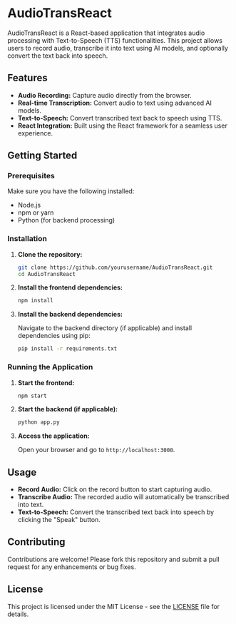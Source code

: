# AudioTransReact

AudioTransReact is a React-based application that integrates audio processing with Text-to-Speech (TTS) functionalities. This project allows users to record audio, transcribe it into text using AI models, and optionally convert the text back into speech.

## Features

- **Audio Recording:** Capture audio directly from the browser.
- **Real-time Transcription:** Convert audio to text using advanced AI models.
- **Text-to-Speech:** Convert transcribed text back to speech using TTS.
- **React Integration:** Built using the React framework for a seamless user experience.

## Getting Started

### Prerequisites

Make sure you have the following installed:

- Node.js
- npm or yarn
- Python (for backend processing)

### Installation

1. **Clone the repository:**

   ```bash
   git clone https://github.com/yourusername/AudioTransReact.git
   cd AudioTransReact
   ```

2. **Install the frontend dependencies:**

   ```bash
   npm install
   ```

3. **Install the backend dependencies:**

   Navigate to the backend directory (if applicable) and install dependencies using pip:

   ```bash
   pip install -r requirements.txt
   ```

### Running the Application

1. **Start the frontend:**

   ```bash
   npm start
   ```

2. **Start the backend (if applicable):**

   ```bash
   python app.py
   ```

3. **Access the application:**

   Open your browser and go to `http://localhost:3000`.

## Usage

- **Record Audio:** Click on the record button to start capturing audio.
- **Transcribe Audio:** The recorded audio will automatically be transcribed into text.
- **Text-to-Speech:** Convert the transcribed text back into speech by clicking the "Speak" button.

## Contributing

Contributions are welcome! Please fork this repository and submit a pull request for any enhancements or bug fixes.

## License

This project is licensed under the MIT License - see the [LICENSE](LICENSE) file for details.
